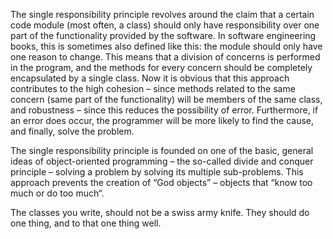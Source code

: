 The single responsibility principle revolves around the claim that a certain code module (most often, a class) should only have responsibility 
over one part of the functionality provided by the software. In software engineering books, this is sometimes also defined like this: 
the module should only have one reason to change. This means that a division of concerns is performed in the program, and the methods for every 
concern should be completely encapsulated by a single class. Now it is obvious that this approach contributes to the high cohesion – since 
methods related to the same concern (same part of the functionality) will be members of the same class, and robustness – since this reduces the 
possibility of error. Furthermore, if an error does occur, the programmer will be more likely to find the cause, and finally, solve the problem.

The single responsibility principle is founded on one of the basic, general ideas of object-oriented programming – the so-called divide and 
conquer principle – solving a problem by solving its multiple sub-problems. This approach prevents the creation of “God objects” – objects that
“know too much or do too much“.

The classes you write, should not be a swiss army knife. They should do one thing, and to that one thing well.
